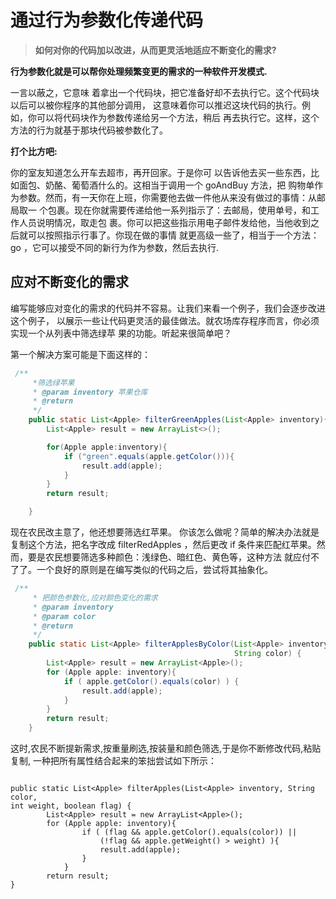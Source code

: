 # 通过行为参数化传递代码

> **如何对你的代码加以改进，从而更灵活地适应不断变化的需求?**

**行为参数化就是可以帮你处理频繁变更的需求的一种软件开发模式.**

一言以蔽之，它意味
着拿出一个代码块，把它准备好却不去执行它。这个代码块以后可以被你程序的其他部分调用，
这意味着你可以推迟这块代码的执行。例如，你可以将代码块作为参数传递给另一个方法，稍后
再去执行它。这样，这个方法的行为就基于那块代码被参数化了。

**打个比方吧:**

你的室友知道怎么开车去超市，再开回家。于是你可
以告诉他去买一些东西，比如面包、奶酪、葡萄酒什么的。这相当于调用一个 goAndBuy 方法，把
购物单作为参数。然而，有一天你在上班，你需要他去做一件他从来没有做过的事情：从邮局取一
个包裹。现在你就需要传递给他一系列指示了：去邮局，使用单号，和工作人员说明情况，取走包
裹。你可以把这些指示用电子邮件发给他，当他收到之后就可以按照指示行事了。你现在做的事情
就更高级一些了，相当于一个方法： go ，它可以接受不同的新行为作为参数，然后去执行.



## 应对不断变化的需求

编写能够应对变化的需求的代码并不容易。让我们来看一个例子，我们会逐步改进这个例子，
以展示一些让代码更灵活的最佳做法。就农场库存程序而言，你必须实现一个从列表中筛选绿苹
果的功能。听起来很简单吧？

第一个解决方案可能是下面这样的：

```java
 /**
     *筛选绿苹果
     * @param inventory 苹果仓库
     * @return
     */
    public static List<Apple> filterGreenApples(List<Apple> inventory){
        List<Apple> result = new ArrayList<>();

        for(Apple apple:inventory){
            if ("green".equals(apple.getColor())){
                result.add(apple);
            }
        }
        return result;

    }
```
现在农民改主意了，他还想要筛选红苹果。
你该怎么做呢？简单的解决办法就是复制这个方法，把名字改成 filterRedApples ，然后更改
if 条件来匹配红苹果。然而，要是农民想要筛选多种颜色：浅绿色、暗红色、黄色等，这种方法
就应付不了了。一个良好的原则是在编写类似的代码之后，尝试将其抽象化。

```java
 /**
     * 把颜色参数化,应对颜色变化的需求
     * @param inventory
     * @param color
     * @return
     */
    public static List<Apple> filterApplesByColor(List<Apple> inventory,
                                                  String color) {
        List<Apple> result = new ArrayList<Apple>();
        for (Apple apple: inventory){
            if ( apple.getColor().equals(color) ) {
                result.add(apple);
            }
        }
        return result;
    }
```

这时,农民不断提新需求,按重量刷选,按装量和颜色筛选,于是你不断修改代码,粘贴复制,
一种把所有属性结合起来的笨拙尝试如下所示：

```java_holder_method_tree

public static List<Apple> filterApples(List<Apple> inventory, String color,
int weight, boolean flag) {
        List<Apple> result = new ArrayList<Apple>();
        for (Apple apple: inventory){
                if ( (flag && apple.getColor().equals(color)) ||
                    (!flag && apple.getWeight() > weight) ){
                    result.add(apple);
                }
            }
        return result;
}
```
